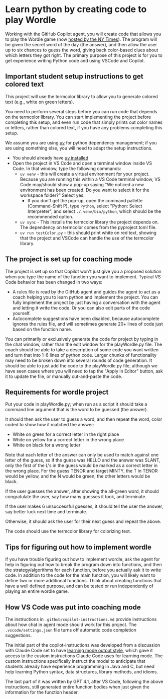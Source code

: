 
# Learn python by creating code to play Wordle

Working with the GitHub Copilot agent, you will create code that allows you to play the Wordle game (now [hosted by the NY Times](https://www.nytimes.com/games/wordle/index.html)). The program will be given the secret word of the day (the answer), and then allow the user up to six chances to guess the word, giving back color-based clues about which letters they got right.
The primary purpose of this project is for you to get experience writing Python code and using VSCode and Copilot.

## Important student setup instructions to get colored text

This project will use the termcolor library to allow you to generate colored text (e.g., white on green letters).

You need to perform several steps before you can run code that depends on the termcolor library. You can start implementing the project before completing this setup, and even run code that simply prints out color names or letters, rather than colored text, if you have any problems completing this setup.

We assume you are using [uv](https://docs.astral.sh/uv/) for python dependency management; if you are using something else, you will need to adapt the setup instructions.

* You should already have [uv installed](https://docs.astral.sh/uv/getting-started/installation/)
* Open the project in VS Code and open a terminal window inside VS Code. In that window, type the following commands:
  * `uv venv` - this will create a virtual environment for your project. Because you are running this within a VS Code terminal window, VS Code may/should show a pop-up saying "We noticed a new environment has been created. Do you want to select it for the workspace folder?" Select yes.
    * If you don't get the pop-up, open the command pallette (Command-Shift P), type `Python`, select "Python: Select Interpreter", and select `./.venv/bin/python`, which should be the recommended option.
  * `uv sync` - This installs the termcolor library the project depends on. The dependency on termcolor comes from the pyproject.toml file.
  * `uv run testColor.py` - this should print white on red text, showing that the project and VSCode can handle the use of the termcolor library.

## The project is set up for coaching mode

The project is set up so that Copilot won't just give you a proposed solution when you type the name of the function you want to implement. Typical VS Code behavior has been changed in two ways:

* A rules file is read by the GitHub agent and guides the agent to act as a coach helping you to learn python and implement the project. You can fully implement the project by just having a conversation with the agent and letting it write the code. Or you can also edit parts of the code yourself.
* Autocomplete suggestions have been disabled, because autocomplete ignores the rules file, and will sometimes generate 20+ lines of code just based on the function name.

You can primarily or exclusively generate the code for project by typing in the chat window, rather than the edit window for the playWordle.py file. The coach should be able to take a description of some code you want written and turn that into 1-6 lines of python code. Larger chunks of functionality may need to be broken down into several rounds of code generation. It should be able to just add the code to the playWordle.py file, although we have seen cases where you will need to tap the "Apply in Editor" button, ask it to update the file, or manually cut-and-paste the code.

## Requirements for wordle project

Put your code in playWordle.py; when run as a script it should take a command line argument that is the word to be guessed (the answer).

It should then ask the user to guess a word, and then repeat the word, color coded to show how it matched the answer:

* White on green for a correct letter in the right place
* White on yellow for a correct letter in the wrong place
* White on black for a wrong letter

Note that each letter of the answer can only be used to match against one letter of the guess, so if the guess was HELLO and the answer was SLANT, only the first of the L's in the guess would be marked as a correct letter in the wrong place. For the guess TENOR and target MINTY, the T in TENOR would be yellow, and the N would be green; the other letters would be black.

If the user guesses the answer, after showing the all-green word, it should congratulate the user, say how many guesses it took, and terminate.

If the user makes 6 unsuccessful guesses, it should tell the user the answer, say better luck next time and terminate.

Otherwise, it should ask the user for their next guess and repeat the above.

The code should use the termcolor library for colorizing text.

## Tips for figuring out how to implement wordle

If you have trouble figuring out how to implement wordle, ask the agent for help in figuring out how to break the program down into functions, and then the strategy/algorithms for each function, before you actually ask it to write code.  In addition to the code for the main function, you will likely want to define two or more additional functions. Think about creating functions that have a well defined purpose, and can be tested or run independently of playing an entire wordle game.

## How VS Code was put into coaching mode

The instructions in `.github/copilot-instructions.md` provide instructions about how chat in agent mode should work for this project. The `.vscode/settings.json` file turns off automatic code completion suggestions.

The initial part of the copilot-instructions was developed from a discussion with Claude Code set to have [learning mode output style](https://docs.anthropic.com/en/docs/claude-code/output-styles), which gave it access to the custom instructions Claude Code uses for learning mode. The custom instructions specifically instruct the model to anticipate that students already have experience programming in Java and C, but need help learning Python syntax, data structures, library methods, and idioms.

The last part of it was written by GPT 4.1, after VS Code, following the above  instructions, still generated entire function bodies when just given the information for the function header.
